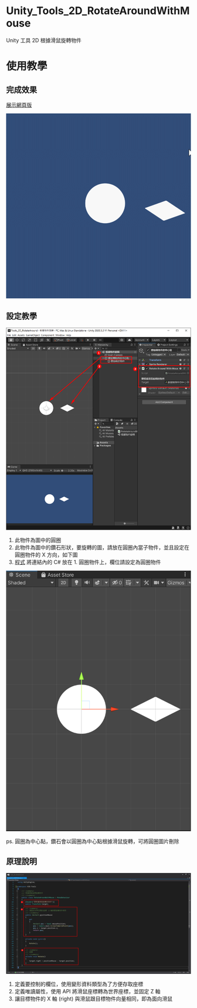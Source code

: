 # Unity_Tools_2D_RotateAroundWithMouse
 Unity 工具 2D 根據滑鼠旋轉物件

# 使用教學

## 完成效果

[展示網頁版](https://kid421.github.io/Unity_Tools_2D_RotateAround/Demo)

![完成效果](./result.gif)

## 設定教學
![完成效果](./tutorial1.png)
1. 此物件為圖中的圓圈
2. 此物件為圖中的鑽石形狀，要旋轉的圖，請放在圓圈內當子物件，並且設定在圓圈物件的 X 方向，如下圖
3. [程式](./Tools_2D_RotateAround/Assets/RotateAroundWithMouse.cs)
 將連結內的 C# 放在 1. 圓圈物件上，欄位請設定為圓圈物件

![完成效果](./tutorial2.png)

ps. 圓圈為中心點，鑽石會以圓圈為中心點根據滑鼠旋轉，可將圓圈圖片刪除

## 原理說明
![原理說明](./description.png)
1. 定義要控制的欄位，使用變形資料類型為了方便存取座標
2. 定義唯讀屬性，使用 API 將滑鼠座標轉為世界座標，並固定 Z 軸
3. 讓目標物件的 X 軸 (right) 與滑鼠跟目標物件向量相同，即為面向滑鼠
